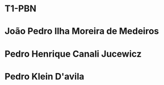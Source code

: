 # T1-PBN
# João Pedro Ilha Moreira de Medeiros
# Pedro Henrique Canali Jucewicz
# Pedro Klein D'avila
